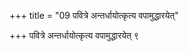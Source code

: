 +++
title = "09 पवित्रे अन्तर्धायोत्कृत्य वपामुद्धारयेत्"

+++
पवित्रे अन्तर्धायोत्कृत्य वपामुद्धारयेत् ९